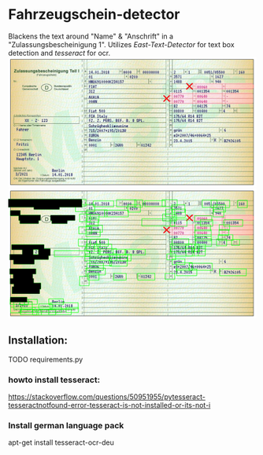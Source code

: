 # Fahrzeugschein-detector
Blackens the text around "Name" & "Anschrift" in a "Zulassungsbescheinigung 1".
Utilizes _East-Text-Detector_ for text box detection and _tesseract_ for ocr.
![img.png](images/zulassungsbescheinigung.png)
![imp.png](result.png)
## Installation:
TODO requirements.py
### howto install tesseract:
https://stackoverflow.com/questions/50951955/pytesseract-tesseractnotfound-error-tesseract-is-not-installed-or-its-not-i
### Install german language pack
apt-get install tesseract-ocr-deu
